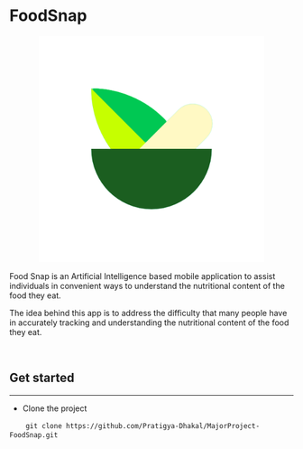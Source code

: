 # FoodSnap
<p align ="center">
    <img src="assets\images\FoodSnapLogo.png" alt="food snap logo" width='400px' height = '400px' />
</p>

<p>
    Food Snap is an Artificial Intelligence based mobile application to assist individuals in convenient ways to understand the nutritional content of the food they eat.
</p>
<p>
   The idea behind this app is to address the difficulty that many people have in accurately tracking and understanding the nutritional content of the food they eat.
</p>

<br />
<h2>Get started</h2>
<hr />

- Clone the project
```
    git clone https://github.com/Pratigya-Dhakal/MajorProject-FoodSnap.git
```
